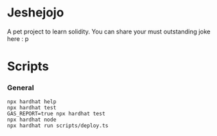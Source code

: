 # Jeshejojo

A pet project to learn solidity.
You can share your must outstanding joke here : p

# Scripts

### General

```shell
npx hardhat help
npx hardhat test
GAS_REPORT=true npx hardhat test
npx hardhat node
npx hardhat run scripts/deploy.ts
```
